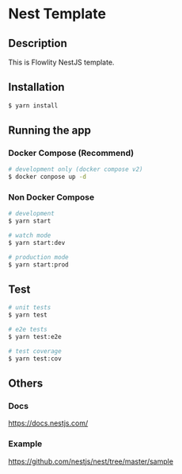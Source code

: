 # Nest Template

## Description

This is Flowlity NestJS template.

## Installation

```bash
$ yarn install
```

## Running the app

### Docker Compose (Recommend)
```bash
# development only (docker compose v2)
$ docker conpose up -d
```

### Non Docker Compose
```bash
# development
$ yarn start

# watch mode
$ yarn start:dev

# production mode
$ yarn start:prod
```

## Test

```bash
# unit tests
$ yarn test

# e2e tests
$ yarn test:e2e

# test coverage
$ yarn test:cov
```

## Others

### Docs
https://docs.nestjs.com/

### Example
https://github.com/nestjs/nest/tree/master/sample
